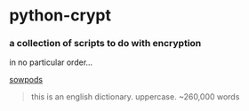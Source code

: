# python-crypt
### a collection of scripts to do with encryption

in no particular order...

[sowpods](./sowpods.txt)
> this is an english dictionary. uppercase. ~260,000 words

